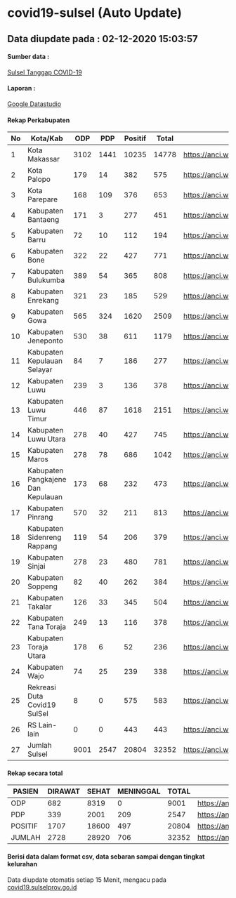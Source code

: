 
# covid19-sulsel (Auto Update)

## Data diupdate pada : 02-12-2020 15:03:57

#### Sumber data :
[Sulsel Tanggap COVID-19](https://covid19.sulselprov.go.id)

#### Laporan :
[Google Datastudio](https://datastudio.google.com/s/jythWGc1j4w)

#### Rekap Perkabupaten 
|No|Kota/Kab|ODP|PDP|Positif|Total|Link|
| --- | --- | --- | --- | --- | --- | --- |
|1|Kota Makassar|3102|1441|10235|14778|https://anci.web.id/cor/kota_makassar|
|2|Kota Palopo|179|14|382|575|https://anci.web.id/cor/kota_palopo|
|3|Kota Parepare|168|109|376|653|https://anci.web.id/cor/kota_parepare|
|4|Kabupaten Bantaeng|171|3|277|451|https://anci.web.id/cor/kabupaten_bantaeng|
|5|Kabupaten Barru|72|10|112|194|https://anci.web.id/cor/kabupaten_barru|
|6|Kabupaten Bone|322|22|427|771|https://anci.web.id/cor/kabupaten_bone|
|7|Kabupaten Bulukumba|389|54|365|808|https://anci.web.id/cor/kabupaten_bulukumba|
|8|Kabupaten Enrekang|321|23|185|529|https://anci.web.id/cor/kabupaten_enrekang|
|9|Kabupaten Gowa|565|324|1620|2509|https://anci.web.id/cor/kabupaten_gowa|
|10|Kabupaten Jeneponto|530|38|611|1179|https://anci.web.id/cor/kabupaten_jeneponto|
|11|Kabupaten Kepulauan Selayar|84|7|186|277|https://anci.web.id/cor/kabupaten_kepulauan_selayar|
|12|Kabupaten Luwu|239|3|136|378|https://anci.web.id/cor/kabupaten_luwu|
|13|Kabupaten Luwu Timur|446|87|1618|2151|https://anci.web.id/cor/kabupaten_luwu_timur|
|14|Kabupaten Luwu Utara|278|40|427|745|https://anci.web.id/cor/kabupaten_luwu_utara|
|15|Kabupaten Maros|278|78|686|1042|https://anci.web.id/cor/kabupaten_maros|
|16|Kabupaten Pangkajene Dan Kepulauan|173|68|232|473|https://anci.web.id/cor/kabupaten_pangkajene_dan_kepulauan|
|17|Kabupaten Pinrang|570|32|211|813|https://anci.web.id/cor/kabupaten_pinrang|
|18|Kabupaten Sidenreng Rappang|119|54|206|379|https://anci.web.id/cor/kabupaten_sidenreng_rappang|
|19|Kabupaten Sinjai|278|23|480|781|https://anci.web.id/cor/kabupaten_sinjai|
|20|Kabupaten Soppeng|82|40|262|384|https://anci.web.id/cor/kabupaten_soppeng|
|21|Kabupaten Takalar|126|33|345|504|https://anci.web.id/cor/kabupaten_takalar|
|22|Kabupaten Tana Toraja|249|13|116|378|https://anci.web.id/cor/kabupaten_tana_toraja|
|23|Kabupaten Toraja Utara|178|6|52|236|https://anci.web.id/cor/kabupaten_toraja_utara|
|24|Kabupaten Wajo|74|25|239|338|https://anci.web.id/cor/kabupaten_wajo|
|25|Rekreasi Duta Covid19 SulSel|8|0|575|583|https://anci.web.id/cor/rekreasi_duta_covid19_sulsel|
|26|RS Lain-lain|0|0|443|443|https://anci.web.id/cor/rs_lain-lain|
|27|Jumlah Sulsel|9001|2547|20804|32352|https://anci.web.id/cor/jumlah_sulsel|

#### Rekap secara total

| PASIEN | DIRAWAT | SEHAT | MENINGGAL | TOTAL | LINK |
| ---- | -------- | ---- | ---- |  ---- | ---- |
| ODP | 682 | 8319 | 0 | 9001 | https://anci.web.id/cor/odp_detail.html |
| PDP | 339 | 2001 | 209 | 2547 | https://anci.web.id/cor/pdp_detail.html |
| POSITIF | 1707 | 18600 | 497 | 20804 | https://anci.web.id/cor/positif_detail.html |
| JUMLAH | 2728 | 28920 | 706 | 32352 | https://anci.web.id/cor/jumlah_sulsel/ |

 
#### Berisi data dalam format csv, data sebaran sampai dengan tingkat kelurahan

Data diupdate otomatis setiap 15 Menit, mengacu pada [covid19.sulselprov.go.id](https://covid19.sulselprov.go.id)

